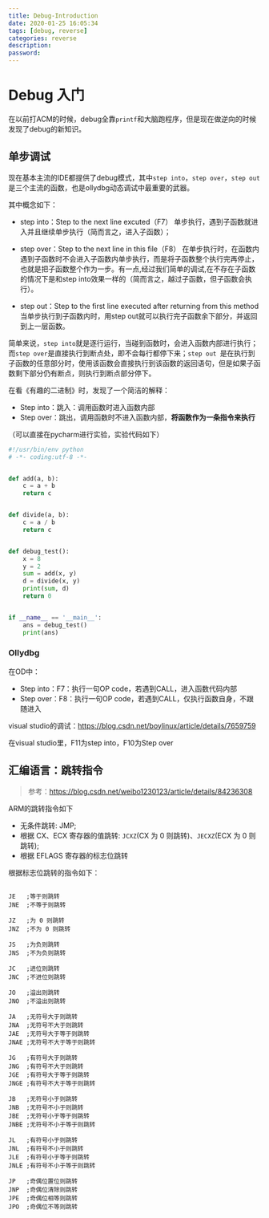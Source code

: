 ```yaml
---
title: Debug-Introduction
date: 2020-01-25 16:05:34
tags: [debug, reverse]
categories: reverse
description:
password:
---
```




# Debug 入门



在以前打ACM的时候，debug全靠`printf`和大脑跑程序，但是现在做逆向的时候发现了debug的新知识。





## 单步调试



现在基本主流的IDE都提供了debug模式，其中`step into`，`step over`，`step out`是三个主流的函数，也是ollydbg动态调试中最重要的武器。

其中概念如下：

* step into：Step to the next line excuted（F7）
  单步执行，遇到子函数就进入并且继续单步执行（简而言之，进入子函数）；

* step over：Step to the next line in this file（F8）
  在单步执行时，在函数内遇到子函数时不会进入子函数内单步执行，而是将子函数整个执行完再停止，也就是把子函数整个作为一步。有一点,经过我们简单的调试,在不存在子函数的情况下是和step into效果一样的（简而言之，越过子函数，但子函数会执行）。

* step out：Step to the first line executed after returning from this method
  当单步执行到子函数内时，用step out就可以执行完子函数余下部分，并返回到上一层函数。
  

简单来说，`step into`就是逐行运行，当碰到函数时，会进入函数内部进行执行；而`step over`是直接执行到断点处，即不会每行都停下来；`step out `是在执行到子函数的任意部分时，使用该函数会直接执行到该函数的返回语句，但是如果子函数剩下部分仍有断点，则执行到断点部分停下。

在看《有趣的二进制》时，发现了一个简洁的解释：

* Step into：跳入：调用函数时进入函数内部
* Step over：跳出，调用函数时不进入函数内部，**将函数作为一条指令来执行**

（可以直接在pycharm进行实验，实验代码如下）

```python
#!/usr/bin/env python
# -*- coding:utf-8 -*-


def add(a, b):
    c = a + b
    return c


def divide(a, b):
    c = a / b
    return c


def debug_test():
    x = 8
    y = 2
    sum = add(x, y)
    d = divide(x, y)
    print(sum, d)
    return 0


if __name__ == '__main__':
    ans = debug_test()
    print(ans)
```



### Ollydbg

在OD中：

* Step into：F7：执行一句OP code，若遇到CALL，进入函数代码内部
* Step over：F8：执行一句OP code，若遇到CALL，仅执行函数自身，不跟随进入



visual studio的调试：https://blog.csdn.net/boylinux/article/details/7659759

在visual studio里，F11为step into，F10为Step over



## 汇编语言：跳转指令



> 参考：https://blog.csdn.net/weibo1230123/article/details/84236308



ARM的跳转指令如下

* 无条件跳转: JMP;
* 根据 CX、ECX 寄存器的值跳转: `JCXZ`(CX 为 0 则跳转)、`JECXZ`(ECX 为 0 则跳转);
* 根据 EFLAGS 寄存器的标志位跳转



根据标志位跳转的指令如下：

```assembly

JE   ;等于则跳转
JNE  ;不等于则跳转
 
JZ   ;为 0 则跳转
JNZ  ;不为 0 则跳转
 
JS   ;为负则跳转
JNS  ;不为负则跳转
 
JC   ;进位则跳转
JNC  ;不进位则跳转
 
JO   ;溢出则跳转
JNO  ;不溢出则跳转
 
JA   ;无符号大于则跳转
JNA  ;无符号不大于则跳转
JAE  ;无符号大于等于则跳转
JNAE ;无符号不大于等于则跳转
 
JG   ;有符号大于则跳转
JNG  ;有符号不大于则跳转
JGE  ;有符号大于等于则跳转
JNGE ;有符号不大于等于则跳转
 
JB   ;无符号小于则跳转
JNB  ;无符号不小于则跳转
JBE  ;无符号小于等于则跳转
JNBE ;无符号不小于等于则跳转
 
JL   ;有符号小于则跳转
JNL  ;有符号不小于则跳转
JLE  ;有符号小于等于则跳转
JNLE ;有符号不小于等于则跳转
 
JP   ;奇偶位置位则跳转
JNP  ;奇偶位清除则跳转
JPE  ;奇偶位相等则跳转
JPO  ;奇偶位不等则跳转
```









